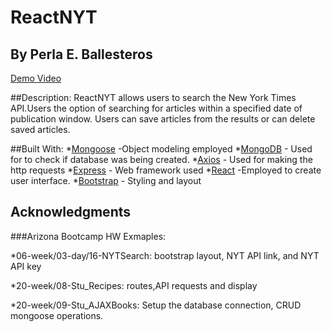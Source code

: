 # ReactNYT
## By Perla E. Ballesteros

[Demo Video](https://www.youtube.com/edit?o=U&video_id=ztJSL-2XkA4)

##Description:
ReactNYT allows users to search the New York Times API.Users the option of searching for articles within a specified date of publication window. Users can save articles from the results or can delete saved articles. 

##Built With:
*[Mongoose](http://mongoosejs.com/) -Object modeling employed
*[MongoDB](https://www.mongodb.com/_ga=2.6865776.35695775.1522686702-455317015.1520566780) - Used for to check if database was being created.
*[Axios](https://www.npmjs.com/package/axios) - Used for making the http requests
*[Express](http://expressjs.com/) - Web framework used
*[React](https://reactjs.org/) -Employed to create user interface.
*[Bootstrap](http://getbootstrap.com/) - Styling and layout

## Acknowledgments
###Arizona Bootcamp HW Exmaples:

*06-week/03-day/16-NYTSearch: bootstrap layout, NYT API link, and NYT API key

*20-week/08-Stu_Recipes: routes,API requests and display

*20-week/09-Stu_AJAXBooks: Setup the database connection, CRUD mongoose operations.

